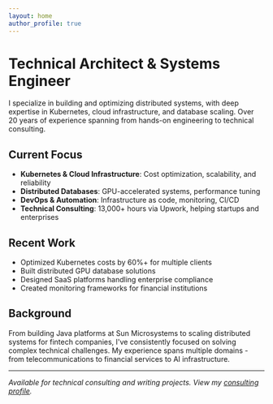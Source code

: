 ```yaml
---
layout: home
author_profile: true
---
```


# Technical Architect & Systems Engineer

I specialize in building and optimizing distributed systems, with deep expertise in Kubernetes, cloud infrastructure, and database scaling. Over 20 years of experience spanning from hands-on engineering to technical consulting.

## Current Focus
- **Kubernetes & Cloud Infrastructure**: Cost optimization, scalability, and reliability
- **Distributed Databases**: GPU-accelerated systems, performance tuning
- **DevOps & Automation**: Infrastructure as code, monitoring, CI/CD
- **Technical Consulting**: 13,000+ hours via Upwork, helping startups and enterprises

## Recent Work
- Optimized Kubernetes costs by 60%+ for multiple clients
- Built distributed GPU database solutions
- Designed SaaS platforms handling enterprise compliance
- Created monitoring frameworks for financial institutions

## Background
From building Java platforms at Sun Microsystems to scaling distributed systems for fintech companies, I've consistently focused on solving complex technical challenges. My experience spans multiple domains - from telecommunications to financial services to AI infrastructure.



---

*Available for technical consulting and writing projects. View my [consulting profile](https://www.upwork.com/fl/lucidp).*